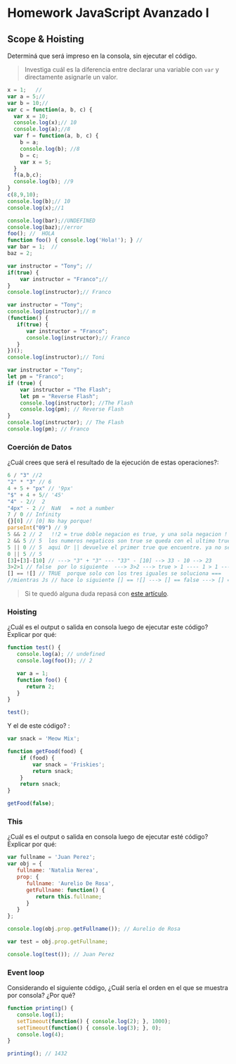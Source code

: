 
# Homework JavaScript Avanzado I

## Scope & Hoisting

Determiná que será impreso en la consola, sin ejecutar el código.

> Investiga cuál es la diferencia entre declarar una variable con `var` y directamente asignarle un valor.

```javascript
x = 1;   // 
var a = 5;//
var b = 10;//
var c = function(a, b, c) {
  var x = 10;
  console.log(x);// 10
  console.log(a);//8
  var f = function(a, b, c) {
    b = a;
    console.log(b); //8
    b = c;
    var x = 5;
  }
  f(a,b,c);
  console.log(b); //9
}
c(8,9,10);
console.log(b);// 10
console.log(x);//1
```

```javascript
console.log(bar);//UNDEFINED
console.log(baz);//error
foo(); //  HOLA
function foo() { console.log('Hola!'); } //
var bar = 1;  //
baz = 2;
```

```javascript
var instructor = "Tony"; //
if(true) {
    var instructor = "Franco";//
}
console.log(instructor);// Franco
```

```javascript
var instructor = "Tony";
console.log(instructor);// m
(function() {
   if(true) {
      var instructor = "Franco";
      console.log(instructor);// Franco
   }
})();
console.log(instructor);// Toni
```

```javascript
var instructor = "Tony";
let pm = "Franco";
if (true) {
    var instructor = "The Flash";
    let pm = "Reverse Flash";
    console.log(instructor); //The Flash
    console.log(pm); // Reverse Flash
}
console.log(instructor); // The Flash
console.log(pm); // Franco
```
### Coerción de Datos

¿Cuál crees que será el resultado de la ejecución de estas operaciones?:

```javascript
6 / "3" //2
"2" * "3" // 6
4 + 5 + "px" // '9px'
"$" + 4 + 5// '45'
"4" - 2//  2
"4px" - 2 //  NaN   = not a number
7 / 0 // Infinity
{}[0] // [0] No hay porque!
parseInt("09") // 9
5 && 2 // 2   !!2 = true doble negacion es true, y una sola negacion ! false
2 && 5 // 5  los numeros negaticos son true se queda con el ultimo true y si al principio hay un false ahi corta la ejecucuion
5 || 0 // 5  aqui Or || devuelve el primer true que encuentre. ya no se fija en el resto. 
0 || 5 // 5 
[3]+[3]-[10] // ---> "3" + "3" --- "33" - [10] --> 33 - 10 --> 23
3>2>1 // false  por lo siguiente  ---> 3>2 ---> true > 1 ---- 1 > 1 ---> false
[] == ![] // TRUE  porque solo con los tres iguales se soluciona ===
//mientras Js // hace lo siguiente [] == ![] ---> [] == false ---> [] == 0---> ""==0 --> 0==0   
```

> Si te quedó alguna duda repasá con [este artículo](http://javascript.info/tutorial/object-conversion).


### Hoisting

¿Cuál es el output o salida en consola luego de ejecutar este código? Explicar por qué:

```javascript
function test() {
   console.log(a); // undefined
   console.log(foo()); // 2

   var a = 1;
   function foo() {
      return 2;
   }
}

test();
```

Y el de este código? :

```javascript
var snack = 'Meow Mix';   

function getFood(food) {
    if (food) {
        var snack = 'Friskies';
        return snack;
    }
    return snack;
}

getFood(false);
```


### This

¿Cuál es el output o salida en consola luego de ejecutar esté código? Explicar por qué:

```javascript
var fullname = 'Juan Perez';
var obj = {
   fullname: 'Natalia Nerea',
   prop: {
      fullname: 'Aurelio De Rosa',
      getFullname: function() {
         return this.fullname;   
      }
   }
};

console.log(obj.prop.getFullname()); // Aurelio de Rosa

var test = obj.prop.getFullname;

console.log(test()); // Juan Perez
```

### Event loop

Considerando el siguiente código, ¿Cuál sería el orden en el que se muestra por consola? ¿Por qué?

```javascript
function printing() {
   console.log(1);
   setTimeout(function() { console.log(2); }, 1000);
   setTimeout(function() { console.log(3); }, 0);
   console.log(4);
}

printing(); // 1432
```
